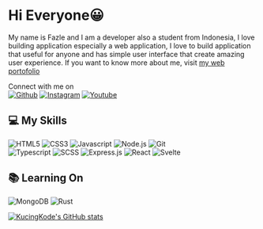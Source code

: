 # Hi Everyone😀

My name is Fazle and I am a developer also a student from Indonesia, I love building application especially a web application, I love to build application that useful for anyone and has simple user interface that create amazing user experience. If you want to know more about me, visit [my web portofolio](https://KucingKode.github.io/)

Connect with me on  
[![Github](https://img.shields.io/badge/GitHub-100000?style=for-the-badge&logo=github&logoColor=white)](https://github.com/KucingKode)
[![Instagram](https://img.shields.io/badge/Instagram-E4405F?style=for-the-badge&logo=instagram&logoColor=white)](https://www.instagram.com/kucing.kode/)
[![Youtube](https://img.shields.io/badge/YouTube-FF0000?style=for-the-badge&logo=youtube&logoColor=white)](https://www.youtube.com/channel/UCxlsYF6kYL6RJTT5rK8mKpw)

## 💻 My Skills

![HTML5](https://img.shields.io/badge/HTML5-E34F26?style=for-the-badge&logo=html5&logoColor=white)
![CSS3](https://img.shields.io/badge/CSS3-1572B6?style=for-the-badge&logo=css3&logoColor=white)
![Javascript](https://img.shields.io/badge/JavaScript-F7DF1E?style=for-the-badge&logo=javascript&logoColor=black)
![Node.js](https://img.shields.io/badge/Node.js-43853D?style=for-the-badge&logo=node.js&logoColor=white)
![Git](https://img.shields.io/badge/git-%23F05033.svg?style=for-the-badge&logo=git&logoColor=white)  
![Typescript](https://img.shields.io/badge/TypeScript-007ACC?style=for-the-badge&logo=typescript&logoColor=white)
![SCSS](https://img.shields.io/badge/Sass-CC6699?style=for-the-badge&logo=sass&logoColor=white)
![Express.js](https://img.shields.io/badge/Express.js-404D59?style=for-the-badge)
![React](https://img.shields.io/badge/React-20232A?style=for-the-badge&logo=react&logoColor=61DAFB)
![Svelte](https://img.shields.io/badge/Svelte-4A4A55?style=for-the-badge&logo=svelte&logoColor=FF3E00)


## 📚 Learning On
![MongoDB](https://img.shields.io/badge/MongoDB-4EA94B?style=for-the-badge&logo=mongodb&logoColor=white)
![Rust](https://img.shields.io/badge/Rust-000000?style=for-the-badge&logo=rust&logoColor=white)

[![KucingKode's GitHub stats](https://github-readme-stats.vercel.app/api?username=KucingKode)](https://github.com/KucingKode/github-readme-stats)
